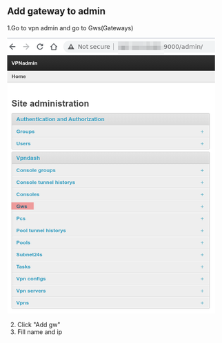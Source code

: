 Add gateway to admin
-----
1.Go to vpn admin and go to Gws(Gateways)

![add_gateway_to_admin-1](../.resources/add_gateway_to_admin-1.png)

2. Click "Add gw"
3. Fill name and ip